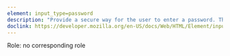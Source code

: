 ```yaml
---
element: input_type=password
description: "Provide a secure way for the user to enter a password. The input is obscured, with a . or * character, depending on the browser "
doclink: https://developer.mozilla.org/en-US/docs/Web/HTML/Element/input/password
---
```


<p>Role: no corresponding role </p>
